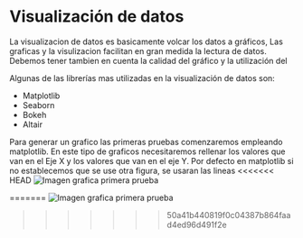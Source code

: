 # Visualización de datos

La visualizacion de datos es basicamente volcar los datos a gráficos, Las graficas y la visulizacion facilitan en gran medida la lectura de datos.
Debemos tener tambien en cuenta la calidad del gráfico y la utilización del 

Algunas de las librerías mas utilizadas en la visualización de datos son:

- Matplotlib
- Seaborn
- Bokeh
- Altair

Para generar un grafico las primeras pruebas comenzaremos empleando matplotlib.
En este tipo de graficos necesitaremos rellenar los valores que van en el Eje X
y los valores que van en el eje Y.
Por defecto en matplotlib si no establecemos que se use otra figura,
se usaran las lineas
<<<<<<< HEAD
![Imagen grafica primera prueba](../imagenes/lineas_matplotlib.png)

=======
![Imagen grafica primera prueba](/imagenes/lineas_matplotlib.png)
>>>>>>> 50a41b440819f0c04387b864faad4ed96d491f2e
